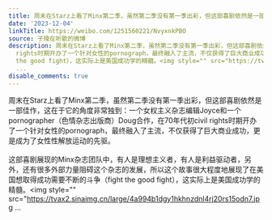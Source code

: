 ```yaml
---
title: 周末在Starz上看了Minx第二季，虽然第二季没有第一季出彩，但这部喜剧依然是一部佳作，这在于它的角度非常独到：一个女权主义杂志编辑Joyce和一个pornographer（...
date: '2023-12-04'
linkTitle: https://weibo.com/1251560221/NvyxnkPBO
source: 子陵在听歌的微博
description: 周末在Starz上看了Minx第二季，虽然第二季没有第一季出彩，但这部喜剧依然是一部佳作，这在于它的角度非常独到：一个女权主义杂志编辑Joyce和一个pornographer（色情杂志出版商）Doug合作，在70年代初civil
  rights时期开办了一个针对女性的pornograph，最终融入了主流，不仅获得了巨大商业成功，更是成为了女性性解放运动的先驱。<br><br>这部喜剧展现的Minx杂志团队中，有人是理想主义者，有人是利益驱动者，另外，还有很多外部力量阻碍这个杂志的发展，所以这个故事很大程度地展现了在美国想取得成功需要不断的斗争（fight
  the good fight），这实际上是美国成功学的精髓。<img style="" src="https://tvax2.sinaimg.cn/large/4a994b1dgy1hkhnzdnl4rj20rs15odn7.jpg
  ...
disable_comments: true
---
```

周末在Starz上看了Minx第二季，虽然第二季没有第一季出彩，但这部喜剧依然是一部佳作，这在于它的角度非常独到：一个女权主义杂志编辑Joyce和一个pornographer（色情杂志出版商）Doug合作，在70年代初civil rights时期开办了一个针对女性的pornograph，最终融入了主流，不仅获得了巨大商业成功，更是成为了女性性解放运动的先驱。<br><br>这部喜剧展现的Minx杂志团队中，有人是理想主义者，有人是利益驱动者，另外，还有很多外部力量阻碍这个杂志的发展，所以这个故事很大程度地展现了在美国想取得成功需要不断的斗争（fight the good fight），这实际上是美国成功学的精髓。<img style="" src="https://tvax2.sinaimg.cn/large/4a994b1dgy1hkhnzdnl4rj20rs15odn7.jpg ...